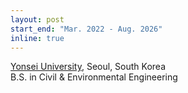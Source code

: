 ```yaml
---
layout: post
start_end: "Mar. 2022 - Aug. 2026"
inline: true
---
```


[Yonsei University](https://www.yonsei.ac.kr/sc/index.do), Seoul, South Korea \
B.S. in Civil & Environmental Engineering

